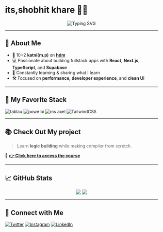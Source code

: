 # its,shobhit khare 👨‍💻

<div align="center">
  <img src="https://readme-typing-svg.herokuapp.com?font=Fira+Code&weight=500&pause=1000&color=61DAFB&center=true&vCenter=true&width=435&lines=%7C+Enthusiast+slilled+in+data+entry;datascience;" alt="Typing SVG" />
</div>

---

## 🚀 About Me

- 🎥 10+2 **katni(m.p)** on **[hdm]([google.com](https://www.justdial.com/Katni/H-D-Memorial-Higher-Secondary-School-Acharya-Vinoba-Bhave-WardNear-Khirani-Phatak-Overbridge-Katni-H-O/9999P7622-7622-140316134034-T5R9_BZDET))**  
- 💻 Passionate about building fullstack apps with **React**, **Next.js**, **TypeScript**, and **Supabase**
- 🧠 Constantly learning & sharing what I learn
- 🛠️ Focused on **performance**, **developer experience**, and **clean UI**

---

## 🧠 My Favorite Stack

![tablau](https://img.shields.io/badge/-React-61DAFB?style=for-the-badge&logo=react&logoColor=black)
![powe bi](https://img.shields.io/badge/-Next.js-000000?style=for-the-badge&logo=nextdotjs)
![ms axel](https://img.shields.io/badge/-TypeScript-3178C6?style=for-the-badge&logo=typescript)
![TailwindCSS](https://img.shields.io/badge/-Tailwind-06B6D4?style=for-the-badge&logo=tailwindcss)

---

## 📚 Check Out My project

> Learn **logic building** while making compiler from scretch.

🚨 **[👉 Click here to access the course](googler.com)**

---

## 📈 GitHub Stats

<div align="center">
  <img src="https://github-readme-stats.vercel.app/api?username=machadop1407&show_icons=true&theme=react&hide=contribs&count_private=true" />
  <img src="https://github-readme-streak-stats.herokuapp.com/?user=machadop1407&theme=react" />
</div>

---

## 🤝 Connect with Me

[![Twitter](https://img.shields.io/badge/-Twitter-1DA1F2?style=flat&logo=twitter&logoColor=white)](https://twitter.com/pedrotech__)
[![Instagram](https://img.shields.io/badge/-Instagram-E4405F?style=flat&logo=instagram&logoColor=white)](https://instagram.com)
[![LinkedIn](https://img.shields.io/badge/-LinkedIn-0077B5?style=flat&logo=linkedin&logoColor=white)](https://linkedin.com)
